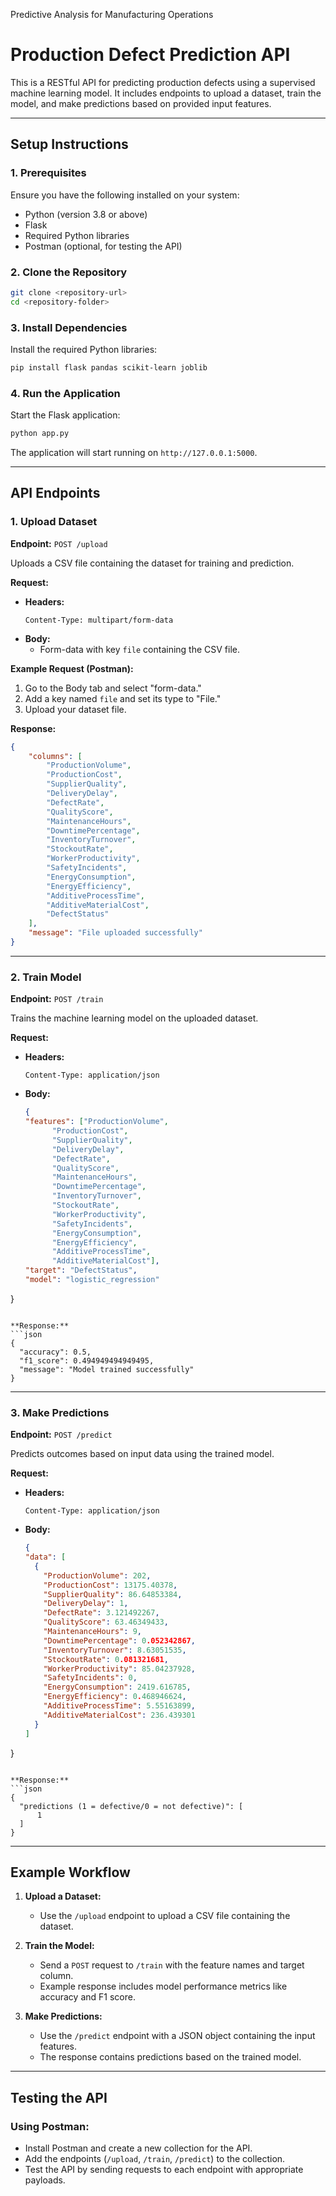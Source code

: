 Predictive Analysis for Manufacturing Operations
# Production Defect Prediction API

This is a RESTful API for predicting production defects using a supervised machine learning model. It includes endpoints to upload a dataset, train the model, and make predictions based on provided input features.

---

## **Setup Instructions**

### **1. Prerequisites**
Ensure you have the following installed on your system:
- Python (version 3.8 or above)
- Flask
- Required Python libraries 
- Postman (optional, for testing the API)

### **2. Clone the Repository**
```bash
git clone <repository-url>
cd <repository-folder>
```

### **3. Install Dependencies**
Install the required Python libraries:
```bash
pip install flask pandas scikit-learn joblib
```

### **4. Run the Application**
Start the Flask application:
```bash
python app.py
```
The application will start running on `http://127.0.0.1:5000`.

---

## **API Endpoints**

### **1. Upload Dataset**
**Endpoint:** `POST /upload`

Uploads a CSV file containing the dataset for training and prediction.

**Request:**
- **Headers:**
  ```
  Content-Type: multipart/form-data
  ```
- **Body:**
  - Form-data with key `file` containing the CSV file.

**Example Request (Postman):**
1. Go to the Body tab and select "form-data."
2. Add a key named `file` and set its type to "File."
3. Upload your dataset file.

**Response:**
```json
{
    "columns": [
        "ProductionVolume",
        "ProductionCost",
        "SupplierQuality",
        "DeliveryDelay",
        "DefectRate",
        "QualityScore",
        "MaintenanceHours",
        "DowntimePercentage",
        "InventoryTurnover",
        "StockoutRate",
        "WorkerProductivity",
        "SafetyIncidents",
        "EnergyConsumption",
        "EnergyEfficiency",
        "AdditiveProcessTime",
        "AdditiveMaterialCost",
        "DefectStatus"
    ],
    "message": "File uploaded successfully"
}
```

---

### **2. Train Model**
**Endpoint:** `POST /train`

Trains the machine learning model on the uploaded dataset.

**Request:**
- **Headers:**
  ```
  Content-Type: application/json
  ```
- **Body:**
  ```json
  {
  "features": ["ProductionVolume",
        "ProductionCost",
        "SupplierQuality",
        "DeliveryDelay",
        "DefectRate",
        "QualityScore",
        "MaintenanceHours",
        "DowntimePercentage",
        "InventoryTurnover",
        "StockoutRate",
        "WorkerProductivity",
        "SafetyIncidents",
        "EnergyConsumption",
        "EnergyEfficiency",
        "AdditiveProcessTime",
        "AdditiveMaterialCost"],
  "target": "DefectStatus",
  "model": "logistic_regression"
}

  ```

**Response:**
```json
{
    "accuracy": 0.5,
    "f1_score": 0.494949494949495,
    "message": "Model trained successfully"
}
```

---

### **3. Make Predictions**
**Endpoint:** `POST /predict`

Predicts outcomes based on input data using the trained model.

**Request:**
- **Headers:**
  ```
  Content-Type: application/json
  ```
- **Body:**
  ```json
  {
  "data": [
    {
      "ProductionVolume": 202,
      "ProductionCost": 13175.40378,
      "SupplierQuality": 86.64853384,
      "DeliveryDelay": 1,
      "DefectRate": 3.121492267,
      "QualityScore": 63.46349433,
      "MaintenanceHours": 9,
      "DowntimePercentage": 0.052342867,
      "InventoryTurnover": 8.63051535,
      "StockoutRate": 0.081321681,
      "WorkerProductivity": 85.04237928,
      "SafetyIncidents": 0,
      "EnergyConsumption": 2419.616785,
      "EnergyEfficiency": 0.468946624,
      "AdditiveProcessTime": 5.55163899,
      "AdditiveMaterialCost": 236.439301
    }
  ]
}

  ```

**Response:**
```json
{
    "predictions (1 = defective/0 = not defective)": [
        1
    ]
}
```

---

## **Example Workflow**

1. **Upload a Dataset:**
   - Use the `/upload` endpoint to upload a CSV file containing the dataset.

2. **Train the Model:**
   - Send a `POST` request to `/train` with the feature names and target column.
   - Example response includes model performance metrics like accuracy and F1 score.

3. **Make Predictions:**
   - Use the `/predict` endpoint with a JSON object containing the input features.
   - The response contains predictions based on the trained model.

---

## **Testing the API**

### Using Postman:
- Install Postman and create a new collection for the API.
- Add the endpoints (`/upload`, `/train`, `/predict`) to the collection.
- Test the API by sending requests to each endpoint with appropriate payloads.




  





